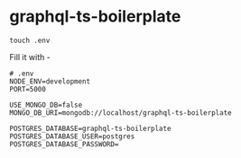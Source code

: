 # graphql-ts-boilerplate

```
touch .env
```

Fill it with -

```
# .env
NODE_ENV=development
PORT=5000

USE_MONGO_DB=false
MONGO_DB_URI=mongodb://localhost/graphql-ts-boilerplate

POSTGRES_DATABASE=graphql-ts-boilerplate
POSTGRES_DATABASE_USER=postgres
POSTGRES_DATABASE_PASSWORD=
```
